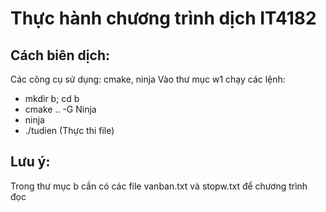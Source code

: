 # Thực hành chương trình dịch IT4182

## Cách biên dịch:
Các công cụ sử dụng: cmake, ninja
Vào thư mục w1 chạy các lệnh: 
- mkdir b; cd b
- cmake .. -G Ninja
- ninja
- ./tudien (Thực thi file)

## Lưu ý:
Trong thư mục b cần có các file vanban.txt và stopw.txt để chương trình đọc